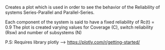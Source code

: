 Creates a plot which is used in order to see the behavior of the Reliability of systems Series-Parallel and Parallel-Series.

Each component of the system is said to have a fixed reliability of Rc(t) = 0.9
The plot is created varying values for Coverage (C), switch reliability (Rsw) and number of subsystems (N)


P.S: Requires library  plotly --> https://plotly.com/r/getting-started/
